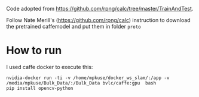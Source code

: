 Code adopted from https://github.com/rpng/calc/tree/master/TrainAndTest.

Follow Nate Merill's (https://github.com/rpng/calc) instruction
to download the pretrained caffemodel and put them in folder `proto`


# How to run

I used caffe docker to execute this:
```
nvidia-docker run -ti -v /home/mpkuse/docker_ws_slam/:/app -v /media/mpkuse/Bulk_Data/:/Bulk_Data bvlc/caffe:gpu  bash
pip install opencv-python
```
